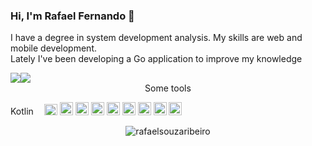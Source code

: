 ### Hi, I'm Rafael Fernando 👋

I have a degree in system development analysis. My skills are web and mobile development.<br />
Lately I've been developing a Go application to improve my knowledge<br />

<a style="float:left" href="https://github-readme-stats.vercel.app/api?username=rafaelsouzaribeiro&count_private=true&show_icons=true&hide_border=true&theme=tokyonight">
  <img src="https://github-readme-stats.vercel.app/api?username=rafaelsouzaribeiro&count_private=true&show_icons=true&hide_border=true&theme=tokyonight" />
</a>
<a style="float:left" href="https://github-readme-stats.vercel.app/api/top-langs/?username=rafaelsouzaribeiro&hide=javascript,html">
  <img src="https://github-readme-stats.vercel.app/api/top-langs/?username=rafaelsouzaribeiro&hide=javascript,html" />
</a>
<p style="clear:both" align="center">
  Some tools<br />



<a href="https://kotlinlang.org/" title="Kotlin" rel="nofollow" target="_blank"><img src="https://kotlinlang.org/docs/images/kotlin-logo.png" alt="Kotlin" width="50px" height="15px" style="max-width: 100%;"></a>
<a href="https://go.dev/" title="Go" rel="nofollow" target="_blank"><img src="https://github.com/tomchen/stack-icons/raw/master/logos/go.svg" alt="Go" width="21px" height="18px" style="max-width: 100%;"></a>
<a href="https://developer.android.com/courses/jetpack-compose/course?gad_source=1&gclid=CjwKCAiA_tuuBhAUEiwAvxkgTu1RgbGyQevckp9BttwX1NrtlphlXRqngQSjlIOE_lKcdCVCrDoFVxoCjYEQAvD_BwE&gclsrc=aw.ds" title="Jetpack compose" rel="nofollow" target="_blank"><img src="https://3.bp.blogspot.com/-VVp3WvJvl84/X0Vu6EjYqDI/AAAAAAAAPjU/ZOMKiUlgfg8ok8DY8Hc-ocOvGdB0z86AgCLcBGAsYHQ/s1600/jetpack%2Bcompose%2Bicon_RGB.png" alt="Jetpack Compose" width="21px" height="21px" style="max-width: 100%;"></a>
<a href="https://nodejs.org/" title="Node.js" rel="nofollow" target="_blank"><img src="https://github.com/tomchen/stack-icons/raw/master/logos/nodejs-icon.svg" alt="Node.js" width="21px" height="21px" style="max-width: 100%;"></a>
<a href="https://nestjs.com/" title="Nestjs" rel="nofollow" target="_blank"><img src="https://github.com/tomchen/stack-icons/raw/master/logos/nestjs.svg" alt="Nestjs" width="21px" height="21px" style="max-width: 100%;"></a>
<a href="https://dev.mysql.com/" title="MySQL" rel="nofollow" target="_blank"><img src="https://github.com/tomchen/stack-icons/raw/master/logos/mysql.svg" alt="MySQL" width="21px" height="21px" style="max-width: 100%;"></a>
<a href="https://www.postgresql.org/" title="Postgres" rel="nofollow" target="_blank"><img src="https://github.com/tomchen/stack-icons/raw/master/logos/postgresql.svg" alt="Postgres" width="21px" height="21px" style="max-width: 100%;"></a>
<a href="https://www.mongodb.org/" title="MongoDB" rel="nofollow" target="_blank"><img src="https://github.com/tomchen/stack-icons/raw/master/logos/mongodb-icon.svg" alt="MongoDB" width="21px" height="21px" style="max-width: 100%;"></a>
<a href="https://grpc.io/" title="gRPC" rel="nofollow" target="_blank"><img src="https://camo.githubusercontent.com/42ecdee9b7b6cccd9c0d81edad2df2708d90bbc9cd496f63eadb28cd8febf3c8/68747470733a2f2f677270632e696f2f696d672f6c6f676f732f677270632d69636f6e2d636f6c6f722e706e67" alt="gRPC" width="21px" height="21px" data-canonical-src="https://grpc.io/img/logos/grpc-icon-color.png" style="max-width: 100%;"></a>
<a href="https://spring.io/projects/spring-boot" title="Spring boot" rel="nofollow" target="_blank"><img src="https://upload.wikimedia.org/wikipedia/commons/7/79/Spring_Boot.svg" alt="spring boot" width="21px" height="21px" data-canonical-src="https://upload.wikimedia.org/wikipedia/commons/7/79/Spring_Boot.svg" style="max-width: 100%;"></a>
</p>
  <p align="center"> <img src="https://komarev.com/ghpvc/?username=rafaelsouzaribeiro&label=Profile%20views&color=ce9927&style=flat" alt="rafaelsouzaribeiro" /> </p>




<!--
**rafaelsouzaribeiro/rafaelsouzaribeiro** is a ✨ _special_ ✨ repository because its `README.md` (this file) appears on your GitHub profile.

Here are some ideas to get you started:

- 🔭 I’m currently working on ...
- 🌱 I’m currently learning ...
- 👯 I’m looking to collaborate on ...
- 🤔 I’m looking for help with ...
- 💬 Ask me about ...
- 📫 How to reach me: ...
- 😄 Pronouns: ...
- ⚡ Fun fact: ...
-->
